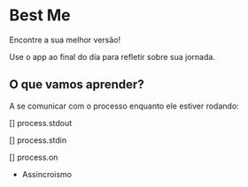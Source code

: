 # Best Me

Encontre a sua melhor versão!

Use o app ao final do dia para refletir sobre sua jornada.

## O que vamos aprender?

A se comunicar com o processo enquanto ele estiver rodando:

[] process.stdout 

[] process.stdin  

[] process.on     

* Assincroismo 

